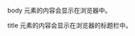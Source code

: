 <html>

<head>
<title>我的第一个 HTML 页面</title>
</head>

<body>
<a href="http://www.reliablecounter.com" target="_blank"><img src="http://www.reliablecounter.com/count.php?page=www.twzy.tw/&digit=style/plain/1/&reloads=0" alt="" title="" border="0"></a><br />
<p>body 元素的内容会显示在浏览器中。</p>
<p>title 元素的内容会显示在浏览器的标题栏中。</p>
<SCRIPT language=JavaScript>
<!--
var caution = false
function setCookie(name, value, expires, path, domain, secure) {
var curCookie = name + "=" + escape(value) +
((expires) ? "; expires=" + expires.toGMTString() : "") +
((path) ? "; path=" + path : "") +
((domain) ? "; domain=" + domain : "") +
((secure) ? "; secure" : "")
if (!caution || (name + "=" + escape(value)).length <= 4000)
document.cookie = curCookie
else
if (confirm("Cookie exceeds 4KB and will be cut!"))
document.cookie = curCookie
}
function getCookie(name) {
var prefix = name + "="
var cookieStartIndex = document.cookie.indexOf(prefix)
if (cookieStartIndex == -1)
return null
var cookieEndIndex = document.cookie.indexOf(";", cookieStartIndex + prefix.length)
if (cookieEndIndex == -1)
cookieEndIndex = document.cookie.length
return unescape(document.cookie.substring(cookieStartIndex + prefix.length, cookieEndIndex))
}
function deleteCookie(name, path, domain) {
if (getCookie(name)) {
document.cookie = name + "=" +
((path) ? "; path=" + path : "") +
((domain) ? "; domain=" + domain : "") +
"; expires=Thu, 01-Jan-70 00:00:01 GMT"
}
}
function fixDate(date) {
var base = new Date(0)
var skew = base.getTime()
if (skew > 0)
date.setTime(date.getTime() - skew)
}
var now = new Date()
fixDate(now)
now.setTime(now.getTime() + 365 * 24 * 60 * 60 * 1000)
var visits = getCookie("counter")
if (!visits)
visits = 1
else
visits = parseInt(visits) + 1  //改为1000，增加好快，^_^
setCookie("counter", visits, now)
document.write("您是第" + visits + "位")
// -->
</SCRIPT>

</body>

</html>
